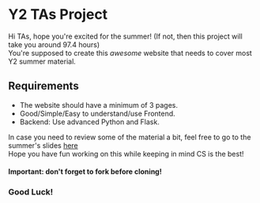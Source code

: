 # Y2 TAs Project

Hi TAs, hope you're excited for the summer! (If not, then this project will take you around 97.4 hours)<br>
You're supposed to create this <i>awesome</i> website that needs to cover most Y2 summer material.
<br>
<h2> Requirements </h2>
<ul>
<li>The website should have a minimum of 3 pages.</li>
<li>Good/Simple/Easy to understand/use Frontend.</li>
<li>Backend: Use advanced Python and Flask.</li>
</ul>

In case you need to review some of the material a bit, feel free to go to the summer's slides <a href="www.tinyurl.com/Y2Material">here</a><br> 
Hope you have fun working on this while keeping in mind CS is the best!

<h4>Important: don't forget to fork before cloning!</h4>
<h3>Good Luck!</h3>